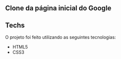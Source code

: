  ## Clone da página inicial do Google


## Techs
O projeto foi feito utilizando as seguintes tecnologias:

* HTML5
* CSS3 
